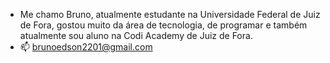 - Me chamo Bruno, atualmente estudante na Universidade Federal de Juiz de Fora, gostou muito da área de tecnologia,
de programar e também atualmente sou aluno na Codi Academy de Juiz de Fora.
- 📫 brunoedson2201@gmail.com
